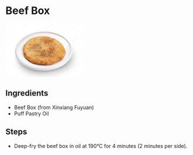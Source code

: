 # Beef Box

![Beef Box](../../images/%E7%89%9B%E8%82%89%E7%9B%92.png)

## Ingredients
- Beef Box (from Xinxiang Fuyuan)
- Puff Pastry Oil

## Steps
- Deep-fry the beef box in oil at 190°C for 4 minutes (2 minutes per side).